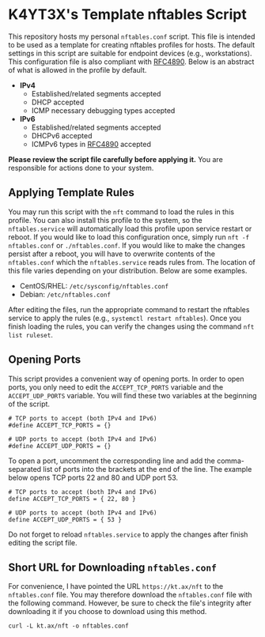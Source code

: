 # K4YT3X's Template nftables Script

This repository hosts my personal `nftables.conf` script. This file is intended to be used as a template for creating nftables profiles for hosts. The default settings in this script are suitable for endpoint devices (e.g., workstations). This configuration file is also compliant with [RFC4890](https://tools.ietf.org/html/rfc4890). Below is an abstract of what is allowed in the profile by default.

- **IPv4**
  - Established/related segments accepted
  - DHCP accepted
  - ICMP necessary debugging types accepted
- **IPv6**
  - Established/related segments accepted
  - DHCPv6 accepted
  - ICMPv6 types in [RFC4890](https://tools.ietf.org/html/rfc4890) accepted

**Please review the script file carefully before applying it.** You are responsible for actions done to your system.

## Applying Template Rules

You may run this script with the `nft` command to load the rules in this profile. You can also install this profile to the system, so the `nftables.service` will automatically load this profile upon service restart or reboot. If you would like to load this configuration once, simply run `nft -f nftables.conf` or `./nftables.conf`. If you would like to make the changes persist after a reboot, you will have to overwrite contents of the `nftables.conf` which the `nftables.service` reads rules from. The location of this file varies depending on your distribution. Below are some examples.

- CentOS/RHEL: `/etc/sysconfig/nftables.conf`
- Debian: `/etc/nftables.conf`

After editing the files, run the appropriate command to restart the nftables service to apply the rules (e.g., `systemctl restart nftables`). Once you finish loading the rules, you can verify the changes using the command `nft list ruleset`.

## Opening Ports

This script provides a convenient way of opening ports. In order to open ports, you only need to edit the `ACCEPT_TCP_PORTS` variable and the `ACCEPT_UDP_PORTS` variable. You will find these two variables at the beginning of the script.

```properties
# TCP ports to accept (both IPv4 and IPv6)
#define ACCEPT_TCP_PORTS = {}

# UDP ports to accept (both IPv4 and IPv6)
#define ACCEPT_UDP_PORTS = {}
```

To open a port, uncomment the corresponding line and add the comma-separated list of ports into the brackets at the end of the line. The example below opens TCP ports 22 and 80 and UDP port 53.

```properties
# TCP ports to accept (both IPv4 and IPv6)
define ACCEPT_TCP_PORTS = { 22, 80 }

# UDP ports to accept (both IPv4 and IPv6)
define ACCEPT_UDP_PORTS = { 53 }
```

Do not forget to reload `nftables.service` to apply the changes after finish editing the script file.

## Short URL for Downloading `nftables.conf`

For convenience, I have pointed the URL `https://kt.ax/nft` to the `nftables.conf` file. You may therefore download the `nftables.conf` file with the following command. However, be sure to check the file's integrity after downloading it if you choose to download using this method.

```shell
curl -L kt.ax/nft -o nftables.conf
```
